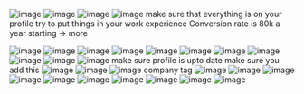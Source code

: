 
![image](https://user-images.githubusercontent.com/100101108/160187313-5efcd81d-be36-4a1c-8d5d-ad32f0244a9b.png)
![image](https://user-images.githubusercontent.com/100101108/160187411-ba530b17-b224-4324-a550-7c0e8805ed4c.png)
![image](https://user-images.githubusercontent.com/100101108/160187538-dc810df0-b411-4f06-bc97-791ea5043607.png)
![image](https://user-images.githubusercontent.com/100101108/160187792-03fc0703-1647-4015-afb2-11e94586b50a.png)
make sure that everything is on your profile 
try to put things in your work experience 
Conversion rate is 80k a year starting -> more 

![image](https://user-images.githubusercontent.com/100101108/160188498-1143c3ba-6c7e-40cf-8d77-ade6afe7078c.png)
![image](https://user-images.githubusercontent.com/100101108/160188747-64088dae-e81e-4e8f-8780-fec134667520.png)
![image](https://user-images.githubusercontent.com/100101108/160188806-359898d5-3e4c-44db-bded-7a2ba847ef17.png)
![image](https://user-images.githubusercontent.com/100101108/160188999-d36b19d0-1614-4d9d-b648-dddf530a0fd8.png)
![image](https://user-images.githubusercontent.com/100101108/160190079-a027b3cd-f3c1-4b68-8f70-ba7d5ca46070.png)
![image](https://user-images.githubusercontent.com/100101108/160190282-5000a929-2f1d-45ee-b677-cb97ac12c7ba.png)
![image](https://user-images.githubusercontent.com/100101108/160190334-4bbaea8c-38bb-4e9f-a5b5-93111576214d.png)
![image](https://user-images.githubusercontent.com/100101108/160190534-c34e2fc2-69c9-4ade-a80d-b14fe9188748.png)
![image](https://user-images.githubusercontent.com/100101108/160190663-68a0c9b1-c9ec-4b38-ba0a-d0af16f36296.png)
![image](https://user-images.githubusercontent.com/100101108/160190941-26185fc0-cc26-43a6-a4ae-3cf3ae502224.png)
![image](https://user-images.githubusercontent.com/100101108/160190962-772a11cb-5391-49ce-8ddd-26a6e263fe72.png)
make sure profile is upto date 
make sure you add this ![image](https://user-images.githubusercontent.com/100101108/160191204-32feb8c0-10c0-4b5f-847c-532a019c8679.png)
![image](https://user-images.githubusercontent.com/100101108/160191523-bbd4b431-4b1c-42a1-ba1d-34168e6a3a5c.png)
![image](https://user-images.githubusercontent.com/100101108/160191592-da9c7b45-1568-46a5-9042-ed0a84d24ba9.png)
company tag 
![image](https://user-images.githubusercontent.com/100101108/160191636-be6a9658-4a3d-4163-84ad-a866863a032b.png)
![image](https://user-images.githubusercontent.com/100101108/160191679-a0ca08b6-d554-40d9-bb62-aedb6228d56b.png)
![image](https://user-images.githubusercontent.com/100101108/160191726-b8bec66e-41f1-4734-94fb-d144b08559f4.png)
![image](https://user-images.githubusercontent.com/100101108/160191817-e7f763ac-3f76-4ab7-b2b1-9e29df0aa8e4.png)
![image](https://user-images.githubusercontent.com/100101108/160191835-2456eb55-4308-4e6d-bda7-283b9afc38f6.png)
![image](https://user-images.githubusercontent.com/100101108/160191886-f6b7f815-5859-4b4d-95c9-c8789b971bd7.png)
![image](https://user-images.githubusercontent.com/100101108/160192015-a9ae4ed1-e873-4fb4-8e2a-215a75197aa0.png)
![image](https://user-images.githubusercontent.com/100101108/160192052-aad5f399-c40a-4075-ba9f-715c898f528b.png)
![image](https://user-images.githubusercontent.com/100101108/160192122-6f662cb8-0845-4b3c-872f-f28965166c9d.png)
![image](https://user-images.githubusercontent.com/100101108/160192160-f9d43b02-0dc3-4419-9d4a-f464bea85ab6.png)
